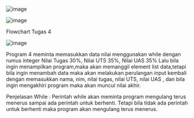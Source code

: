 ![image](https://user-images.githubusercontent.com/56398506/69912292-b7695580-1459-11ea-81d0-7d538db9a637.png)

![image](https://user-images.githubusercontent.com/56398506/69912313-14650b80-145a-11ea-9e2f-f413ffa77b27.png)


Flowchart Tugas 4

![image](https://user-images.githubusercontent.com/56398506/69911958-8129d700-1455-11ea-9e96-89a9d5aa2d47.png)

Program 4 meminta memasukkan data nilai menggunakan while dengan rumus integer Nilai Tugas 30%, Nilai UTS 35%, Nilai UAS 35%
Lalu bila ingin menampilkan program,maka akan memanggil element list data,tetapi bila ingin menambah data maka akan melakukan perulangan input kembali dengan memasukkan nama, nim, nilai tugas, nilai UTS, nilai UAS , dan bila ingin mengakhiri program maka akan muncul nilai akhir.

Penjelasan  While :
Perintah while akan meminta program mengulang terus menerus sampai ada perintah untuk berhenti. Tetapi bila tidak ada perintah untuk berhenti maka program akan mengulang terus menerus. 

